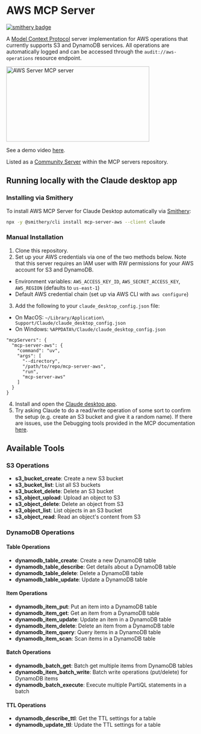 # AWS MCP Server

[![smithery badge](https://smithery.ai/badge/mcp-server-aws)](https://smithery.ai/server/mcp-server-aws)

A [Model Context Protocol](https://www.anthropic.com/news/model-context-protocol) server implementation for AWS operations that currently supports S3 and DynamoDB services. All operations are automatically logged and can be accessed through the `audit://aws-operations` resource endpoint.

<a href="https://glama.ai/mcp/servers/v69k6ch2gh">
  <img width="380" height="200" src="https://glama.ai/mcp/servers/v69k6ch2gh/badge" alt="AWS Server MCP server" />
</a>

See a demo video [here](https://www.loom.com/share/99551eeb2e514e7eaf29168c47f297d1?sid=4eb54324-5546-4f44-99a0-947f80b9365c).

Listed as a [Community Server](https://github.com/modelcontextprotocol/servers?tab=readme-ov-file#-community-servers) within the MCP servers repository.

## Running locally with the Claude desktop app

### Installing via Smithery

To install AWS MCP Server for Claude Desktop automatically via [Smithery](https://smithery.ai/server/mcp-server-aws):

```bash
npx -y @smithery/cli install mcp-server-aws --client claude
```

### Manual Installation
1. Clone this repository.
2. Set up your AWS credentials via one of the two methods below. Note that this server requires an IAM user with RW permissions for your AWS account for S3 and DynamoDB.
- Environment variables: `AWS_ACCESS_KEY_ID`, `AWS_SECRET_ACCESS_KEY`, `AWS_REGION` (defaults to `us-east-1`)
- Default AWS credential chain (set up via AWS CLI with `aws configure`)
3. Add the following to your `claude_desktop_config.json` file:
- On MacOS: `~/Library/Application\ Support/Claude/claude_desktop_config.json`
- On Windows: `%APPDATA%/Claude/claude_desktop_config.json`

```
"mcpServers": {
  "mcp-server-aws": {
    "command": "uv",
    "args": [
      "--directory",
      "/path/to/repo/mcp-server-aws",
      "run",
      "mcp-server-aws"
    ]
  }
}
```
4. Install and open the [Claude desktop app](https://claude.ai/download).
5. Try asking Claude to do a read/write operation of some sort to confirm the setup (e.g. create an S3 bucket and give it a random name). If there are issues, use the Debugging tools provided in the MCP documentation [here](https://modelcontextprotocol.io/docs/tools/debugging).

## Available Tools

### S3 Operations

- **s3_bucket_create**: Create a new S3 bucket
- **s3_bucket_list**: List all S3 buckets
- **s3_bucket_delete**: Delete an S3 bucket
- **s3_object_upload**: Upload an object to S3
- **s3_object_delete**: Delete an object from S3
- **s3_object_list**: List objects in an S3 bucket
- **s3_object_read**: Read an object's content from S3

### DynamoDB Operations

#### Table Operations
- **dynamodb_table_create**: Create a new DynamoDB table
- **dynamodb_table_describe**: Get details about a DynamoDB table
- **dynamodb_table_delete**: Delete a DynamoDB table
- **dynamodb_table_update**: Update a DynamoDB table

#### Item Operations
- **dynamodb_item_put**: Put an item into a DynamoDB table
- **dynamodb_item_get**: Get an item from a DynamoDB table
- **dynamodb_item_update**: Update an item in a DynamoDB table
- **dynamodb_item_delete**: Delete an item from a DynamoDB table
- **dynamodb_item_query**: Query items in a DynamoDB table
- **dynamodb_item_scan**: Scan items in a DynamoDB table
#### Batch Operations
- **dynamodb_batch_get**: Batch get multiple items from DynamoDB tables
- **dynamodb_item_batch_write**: Batch write operations (put/delete) for DynamoDB items
- **dynamodb_batch_execute**: Execute multiple PartiQL statements in a batch

#### TTL Operations
- **dynamodb_describe_ttl**: Get the TTL settings for a table
- **dynamodb_update_ttl**: Update the TTL settings for a table
